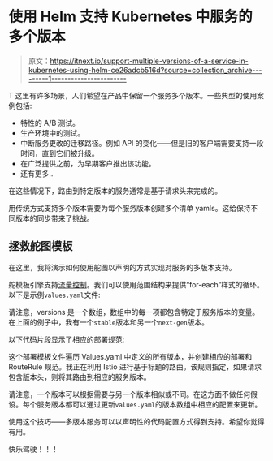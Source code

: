 # 使用 Helm 支持 Kubernetes 中服务的多个版本

> 原文：<https://itnext.io/support-multiple-versions-of-a-service-in-kubernetes-using-helm-ce26adcb516d?source=collection_archive---------1----------------------->

T 这里有许多场景，人们希望在产品中保留一个服务多个版本。一些典型的使用案例包括:

*   特性的 A/B 测试。
*   生产环境中的测试。
*   中断服务更改的迁移路径。例如 API 的变化——但是旧的客户端需要支持一段时间，直到它们被升级。
*   在广泛提供之前，为早期客户推出该功能。
*   还有更多..

在这些情况下，路由到特定版本的服务通常是基于请求头来完成的。

用传统方式支持多个版本需要为每个服务版本创建多个清单 yamls。这给保持不同版本的同步带来了挑战。

## **拯救舵图模板**

在这里，我将演示如何使用舵图以声明的方式实现对服务的多版本支持。

舵模板引擎支持[流量控制](https://github.com/kubernetes/helm/blob/master/docs/chart_template_guide/control_structures.md)。我们可以使用范围结构来提供“for-each”样式的循环。以下是示例`values.yaml`文件:

请注意，versions 是一个数组，数组中的每一项都包含特定于服务版本的变量。在上面的例子中，我有一个`stable`版本和另一个`next-gen`版本。

以下代码片段显示了相应的部署规范:

这个部署模板文件遍历 Values.yaml 中定义的所有版本，并创建相应的部署和 RouteRule 规范。我正在利用 Istio 进行基于标题的路由。该规则指定，如果请求包含版本头，则将其路由到相应的服务版本。

请注意，一个版本可以根据需要与另一个版本相似或不同。在这方面不做任何假设。每个服务版本都可以通过更新`values.yaml`的版本数组中相应的配置来更新。

使用这个技巧——多版本服务可以以声明性的代码配置方式得到支持。希望你觉得有用。

快乐驾驶！！！